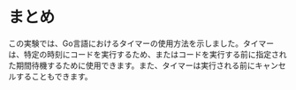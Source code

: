 # まとめ

この実験では、Go言語におけるタイマーの使用方法を示しました。タイマーは、特定の時刻にコードを実行するため、またはコードを実行する前に指定された期間待機するために使用できます。また、タイマーは実行される前にキャンセルすることもできます。
